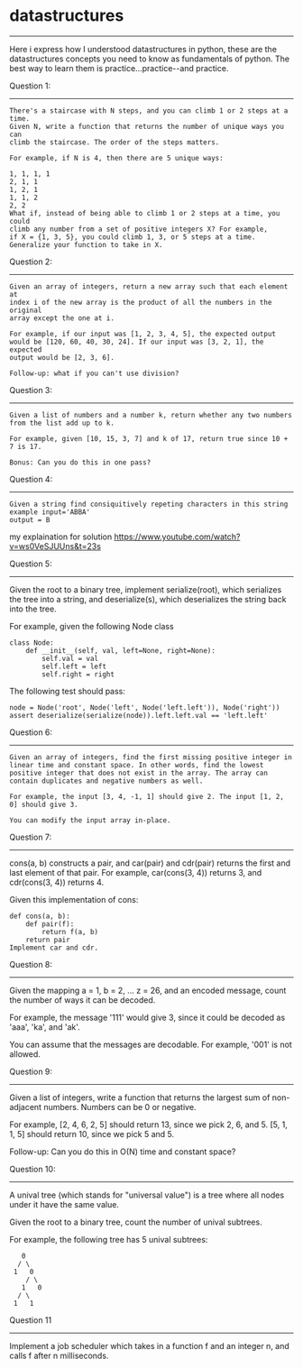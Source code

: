 # datastructures
___
Here i express how I understood datastructures in python, these are the datastructures concepts you need to know as fundamentals of python. The best way to learn them is practice...practice--and practice.

Question 1:
___
```
There's a staircase with N steps, and you can climb 1 or 2 steps at a time. 
Given N, write a function that returns the number of unique ways you can 
climb the staircase. The order of the steps matters.

For example, if N is 4, then there are 5 unique ways:

1, 1, 1, 1
2, 1, 1
1, 2, 1
1, 1, 2
2, 2
What if, instead of being able to climb 1 or 2 steps at a time, you could 
climb any number from a set of positive integers X? For example, 
if X = {1, 3, 5}, you could climb 1, 3, or 5 steps at a time. 
Generalize your function to take in X.
```

Question 2:
___
```
Given an array of integers, return a new array such that each element at 
index i of the new array is the product of all the numbers in the original 
array except the one at i.

For example, if our input was [1, 2, 3, 4, 5], the expected output 
would be [120, 60, 40, 30, 24]. If our input was [3, 2, 1], the expected 
output would be [2, 3, 6].

Follow-up: what if you can't use division?
```

Question 3:
___
```
Given a list of numbers and a number k, return whether any two numbers from the list add up to k.

For example, given [10, 15, 3, 7] and k of 17, return true since 10 + 7 is 17.

Bonus: Can you do this in one pass?
```

Question 4:
___
```
Given a string find consiquitively repeting characters in this string
example input='ABBA'
output = B
```
my explaination for solution https://www.youtube.com/watch?v=ws0VeSJUUns&t=23s



Question 5:
___

Given the root to a binary tree, implement serialize(root), which serializes the tree into a string, and deserialize(s), which deserializes the string back into the tree.

For example, given the following Node class
```
class Node:
    def __init__(self, val, left=None, right=None):
        self.val = val
        self.left = left
        self.right = right
```
The following test should pass:
```
node = Node('root', Node('left', Node('left.left')), Node('right'))
assert deserialize(serialize(node)).left.left.val == 'left.left'
```

Question 6:
___

```
Given an array of integers, find the first missing positive integer in linear time and constant space. In other words, find the lowest positive integer that does not exist in the array. The array can contain duplicates and negative numbers as well.

For example, the input [3, 4, -1, 1] should give 2. The input [1, 2, 0] should give 3.

You can modify the input array in-place.
```

Question 7:
___

cons(a, b) constructs a pair, and car(pair) and cdr(pair) returns the first and last element of that pair. For example, car(cons(3, 4)) returns 3, and cdr(cons(3, 4)) returns 4.

Given this implementation of cons:

```
def cons(a, b):
    def pair(f):
        return f(a, b)
    return pair
Implement car and cdr.
```

Question 8:
___

Given the mapping a = 1, b = 2, ... z = 26, and an encoded message, count the number of ways it can be decoded.

For example, the message '111' would give 3, since it could be decoded as 'aaa', 'ka', and 'ak'.

You can assume that the messages are decodable. For example, '001' is not allowed.

Question 9:
___
Given a list of integers, write a function that returns the largest sum of non-adjacent numbers. Numbers can be 0 or negative.

For example, [2, 4, 6, 2, 5] should return 13, since we pick 2, 6, and 5. [5, 1, 1, 5] should return 10, since we pick 5 and 5.

Follow-up: Can you do this in O(N) time and constant space?

Question 10:
___
A unival tree (which stands for "universal value") is a tree where all nodes under it have the same value.

Given the root to a binary tree, count the number of unival subtrees.

For example, the following tree has 5 unival subtrees:

```
   0
  / \
 1   0
    / \
   1   0
  / \
 1   1
```

Question 11
___
Implement a job scheduler which takes in a function f and an integer n, and calls f after n milliseconds.


